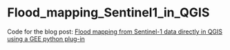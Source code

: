 # Flood_mapping_Sentinel1_in_QGIS
Code for the blog post:
[Flood mapping from Sentinel-1 data directly in QGIS using a GEE python plug-in](https://crisjosil.github.io/posts/2020/10/blog-post-4/) 
